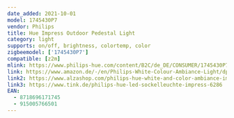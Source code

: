 ```yaml
---
date_added: 2021-10-01
model: 1745430P7
vendor: Philips
title: Hue Impress Outdoor Pedestal Light
category: light
supports: on/off, brightness, colortemp, color
zigbeemodel: ['1745430P7']
compatible: [z2m]
mlink: https://www.philips-hue.com/content/B2C/de_DE/CONSUMER/1745430P7.html
link: https://www.amazon.de/-/en/Philips-White-Colour-Ambiance-Light/dp/B07KMPS44W
link2: https://www.alzashop.com/philips-hue-white-and-color-ambiance-impress-1745430p7-d5553533.htm
link3: https://www.tink.de/philips-hue-led-sockelleuchte-impress-6286
EAN: 
  - 8718696171745
  - 915005766501
---
```

